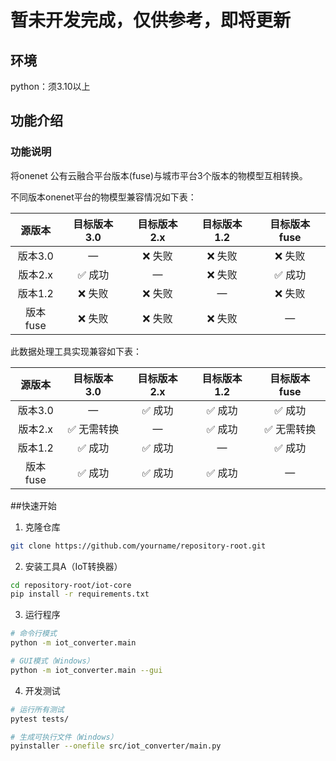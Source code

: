# 暂未开发完成，仅供参考，即将更新

## 环境

python：须3.10以上

## 功能介绍

### 功能说明

将onenet 公有云融合平台版本(fuse)与城市平台3个版本的物模型互相转换。

不同版本onenet平台的物模型兼容情况如下表：

|  源版本  | 目标版本3.0 | 目标版本2.x | 目标版本1.2 | 目标版本fuse |
| :------: | :---------: | :---------: | :---------: | :----------: |
| 版本3.0  |      —      |   ❌ 失败    |   ❌ 失败    |    ❌ 失败    |
| 版本2.x  |   ✅ 成功    |      —      |   ❌ 失败    |    ✅ 成功    |
| 版本1.2  |   ❌ 失败    |   ❌ 失败    |      —      |    ❌ 失败    |
| 版本fuse |   ❌ 失败    |   ❌ 失败    |   ❌ 失败    |      —       |

此数据处理工具实现兼容如下表：

|  源版本  | 目标版本3.0 | 目标版本2.x | 目标版本1.2 | 目标版本fuse |
| :------: | :---------: | :---------: | :---------: | :----------: |
| 版本3.0  |      —      |   ✅ 成功    |   ✅ 成功    |    ✅ 成功    |
| 版本2.x  | ✅ 无需转换  |      —      |   ✅ 成功    |  ✅ 无需转换  |
| 版本1.2  |   ✅ 成功    |   ✅ 成功    |      —      |    ✅ 成功    |
| 版本fuse |   ✅ 成功    |   ✅ 成功    |   ✅ 成功    |      —       |

##快速开始

1. 克隆仓库
```bash
git clone https://github.com/yourname/repository-root.git
```

2. 安装工具A（IoT转换器）
```bash
cd repository-root/iot-core
pip install -r requirements.txt
```

3. 运行程序
```bash
# 命令行模式
python -m iot_converter.main

# GUI模式（Windows）
python -m iot_converter.main --gui
```

4. 开发测试
```bash
# 运行所有测试
pytest tests/

# 生成可执行文件（Windows）
pyinstaller --onefile src/iot_converter/main.py
```





